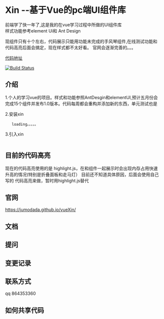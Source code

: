 # Xin   --基于Vue的pc端UI组件库


前端学了快一年了,这是我的在vue学习过程中所做的UI组件库
<br/>
样式功能参考element Ui和 Ant Design


现组件只有十个左右，代码展示只能用功能未完成的手风琴组件,在线测试功能和代码高亮后面会搞定，现在样式都不太好看。
官网会逐渐完善的。。。



[代码地址](https://github.com/jumodada/My-Vue-Wheel)


[![Build Status](https://www.travis-ci.org/jumodada/My-Vue-Wheel.svg?branch=master)](https://www.travis-ci.org/jumodada/My-Vue-Wheel)

## 介绍
1.个人的学习vue的项目。样式和功能参照AntDesgin和elementUI,预计五月份会完成15个组件并发布1.0版本。代码每周都会重构并添加新的东西，单元测试也是

   2.安装xin
   ```
      loading。。。。。
   ```     

   3.引入xin
   ```
  
   ```
   

## 目前的代码高亮
 
  现在的代码高亮使用的是 highlight.js，在和组件一起展示时会出现内存占用快速升高的情况(特别是折叠面板和走马灯）
  目前还不知道具体原因，后面会使用自己写的 代码高亮来做，暂时用highlight.js替代


## 官网
 https://jumodada.github.io/vueXin/

## 文档

## 提问

## 变更记录

## 联系方式
qq 864353360

## 如何共享代码

